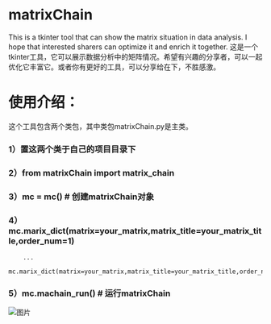 # matrixChain
This is a tkinter tool that can show the matrix situation in data analysis. I hope that interested sharers can optimize it and enrich it together.
这是一个tkinter工具，它可以展示数据分析中的矩阵情况。希望有兴趣的分享者，可以一起优化它丰富它。或者你有更好的工具，可以分享给在下，不胜感激。
# 使用介绍：
这个工具包含两个类包，其中类包matrixChain.py是主类。
### 1）置这两个类于自己的项目目录下
### 2）from matrixChain import matrix_chain
### 3）mc = mc()  # 创建matrixChain对象
### 4）mc.marix_dict(matrix=your_matrix,matrix_title=your_matrix_title,order_num=1) 
        ...
        mc.marix_dict(matrix=your_matrix,matrix_title=your_matrix_title,order_num=6) 
### 5）mc.machain_run()  # 运行matrixChain

![图片](https://github.com/user-attachments/assets/10469baf-e68d-412e-bad8-c48e12a0af1a)
